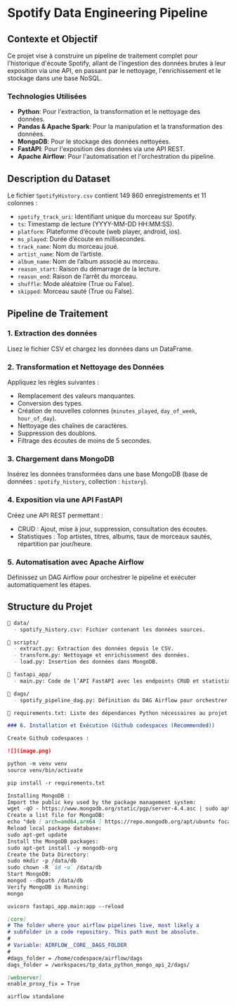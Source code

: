 # Spotify Data Engineering Pipeline

## Contexte et Objectif

Ce projet vise à construire un pipeline de traitement complet pour l'historique d'écoute Spotify, allant de l'ingestion des données brutes à leur exposition via une API, en passant par le nettoyage, l'enrichissement et le stockage dans une base NoSQL.

### Technologies Utilisées

- **Python**: Pour l'extraction, la transformation et le nettoyage des données.
- **Pandas & Apache Spark**: Pour la manipulation et la transformation des données.
- **MongoDB**: Pour le stockage des données nettoyées.
- **FastAPI**: Pour l'exposition des données via une API REST.
- **Apache Airflow**: Pour l'automatisation et l'orchestration du pipeline.

## Description du Dataset

Le fichier `SpotifyHistory.csv` contient 149 860 enregistrements et 11 colonnes :

- `spotify_track_uri`: Identifiant unique du morceau sur Spotify.
- `ts`: Timestamp de lecture (YYYY-MM-DD HH:MM:SS).
- `platform`: Plateforme d’écoute (web player, android, ios).
- `ms_played`: Durée d’écoute en millisecondes.
- `track_name`: Nom du morceau joué.
- `artist_name`: Nom de l’artiste.
- `album_name`: Nom de l’album associé au morceau.
- `reason_start`: Raison du démarrage de la lecture.
- `reason_end`: Raison de l’arrêt du morceau.
- `shuffle`: Mode aléatoire (True ou False).
- `skipped`: Morceau sauté (True ou False).

## Pipeline de Traitement

### 1. Extraction des données

Lisez le fichier CSV et chargez les données dans un DataFrame.

### 2. Transformation et Nettoyage des Données

Appliquez les règles suivantes :
- Remplacement des valeurs manquantes.
- Conversion des types.
- Création de nouvelles colonnes (`minutes_played`, `day_of_week`, `hour_of_day`).
- Nettoyage des chaînes de caractères.
- Suppression des doublons.
- Filtrage des écoutes de moins de 5 secondes.

### 3. Chargement dans MongoDB

Insérez les données transformées dans une base MongoDB (base de données : `spotify_history`, collection : `history`).

### 4. Exposition via une API FastAPI

Créez une API REST permettant :
- CRUD : Ajout, mise à jour, suppression, consultation des écoutes.
- Statistiques : Top artistes, titres, albums, taux de morceaux sautés, répartition par jour/heure.

### 5. Automatisation avec Apache Airflow

Définissez un DAG Airflow pour orchestrer le pipeline et exécuter automatiquement les étapes.

## Structure du Projet

```markdown
📁 data/
  - spotify_history.csv: Fichier contenant les données sources.

📁 scripts/
  - extract.py: Extraction des données depuis le CSV.
  - transform.py: Nettoyage et enrichissement des données.
  - load.py: Insertion des données dans MongoDB.

📁 fastapi_app/
  - main.py: Code de l’API FastAPI avec les endpoints CRUD et statistiques.

📁 dags/
  - spotify_pipeline_dag.py: Définition du DAG Airflow pour orchestrer le pipeline.

📄 requirements.txt: Liste des dépendances Python nécessaires au projet.

### 6. Installation et Exécution (Github codespaces (Recommended))

Create Github codespaces :

![](image.png)

python -m venv venv
source venv/bin/activate

pip install -r requirements.txt

Installing MongoDB :
Import the public key used by the package management system:
wget -qO - https://www.mongodb.org/static/pgp/server-4.4.asc | sudo apt-key add -
Create a list file for MongoDB:
echo "deb [ arch=amd64,arm64 ] https://repo.mongodb.org/apt/ubuntu focal/mongodb-org/4.4 multiverse" | sudo tee /etc/apt/sources.list.d/mongodb-org-4.4.list
Reload local package database:
sudo apt-get update
Install the MongoDB packages:
sudo apt-get install -y mongodb-org
Create the Data Directory:
sudo mkdir -p /data/db
sudo chown -R `id -u` /data/db
Start MongoDB:
mongod --dbpath /data/db
Verify MongoDB is Running:
mongo

uvicorn fastapi_app.main:app --reload

[core]
# The folder where your airflow pipelines live, most likely a
# subfolder in a code repository. This path must be absolute.
#
# Variable: AIRFLOW__CORE__DAGS_FOLDER
#
#dags_folder = /home/codespace/airflow/dags
dags_folder = /workspaces/tp_data_python_mongo_api_2/dags/

[webserver]
enable_proxy_fix = True

airflow standalone
